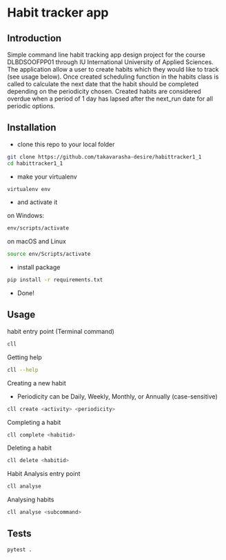 # Habit tracker app
## Introduction
Simple command line habit tracking app design project for the
course  DLBDSOOFPP01 through IU International University of
Applied Sciences.
The application allow a user to create habits which they would
like to track (see usage below). Once created scheduling function
in the habits class is called to calculate the next date that the
 habit should be completed depending on the periodicity chosen.
Created habits are considered overdue when a period of 1 day
has lapsed after the next_run date for all periodic options.

## Installation
* clone this repo to your local folder
```bash
git clone https://github.com/takavarasha-desire/habittracker1_1
cd habittracker1_1
```
* make your virtualenv
```bash
virtualenv env
```
* and activate it

on Windows:
```bash
env/scripts/activate
```
on macOS and Linux
```bash
source env/Scripts/activate
```
* install package 
```bash
pip install -r requirements.txt
```
* Done!

## Usage
habit entry point (Terminal command)
``` bash
cll
```
Getting help
```bash
cll --help
```
Creating a new habit
* Periodicity can be Daily, Weekly, Monthly, or Annually (case-sensitive)
```bash
cll create <activity> <periodicity>
```
Completing a habit
```bash
cll complete <habitid>
```
Deleting a habit
```bash
cll delete <habitid>
```
Habit Analysis entry point
```bash
cll analyse
```
Analysing habits
```bash
cll analyse <subcommand>
```
## Tests
```bash
pytest .
```
